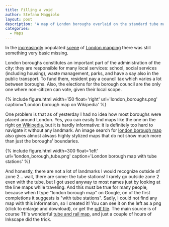 ```yaml
---
title: Filling a void
author: Stefano Maggiolo
layout: post
description: 'A map of London boroughs overlaid on the standard tube map'
categories:
  - Maps
---
```

In the [increasingly][1] populated [scene][2] of [London mapping][3] there was still something very basic missing.

[1]: http://data.london.gov.uk/
[2]: http://www.theguardian.com/cities/gallery/2014/oct/28/london-life-mapped-data-visualisation-graphics
[3]: http://mappinglondon.co.uk/

<!--more-->

London boroughs constitutes an important part of the administration of the city: they are responsible for many local services: school, social services (including housing), waste management, parks, and have a say also in the public transport. To fund them, resident pay a council tax which varies a lot between boroughs. Also, the elections for the borough council are the only one where non-citizen can vote, given their local scope.

{% include figure.html width=150 float='right' url='london_boroughs.png' caption='London borough map on Wikipedia' %}

One problem is that as of yesterday I had no idea how most boroughs were placed around London. Yes, you can easily find maps like the one on the right [on Wikipedia][4], but it is hardly informative: it is definitely too hard to navigate it without any landmark. An image search for [london borough map][5] also gives almost always highly stylized maps that do not show much more than just the boroughs' boundaries.

[4]: http://en.wikipedia.org/wiki/List_of_London_boroughs
[5]: https://www.google.co.uk/search?q=london+borough+map&tbm=isch

{% include figure.html width=300 float='left' url='london_borough_tube.png' caption='London borough map with tube stations' %}

And honestly, there are not a lot of landmarks I would recognize outside of zone 2... wait, there are some: the tube stations! I rarely go outside zone 2 even with the tube, but I got used anyway to most names just by looking at the line maps while traveling. And this must be true for many people, because when I type "london borough map" on Google, on of the first completions it suggests is "with tube stations". Sadly, I could not find any map with this information, so I created it! You can see it on the left as a png (click to enlarge and download), or get the [pdf file][6]. The main source is of course Tfl's wonderful [tube and rail map][7], and just a couple of hours of Inkscape did the trick.

[6]: /files/london_borough_tube.pdf
[7]: http://www.tfl.gov.uk/cdn/static/cms/documents/london-rail-and-tube-services-map.pdf
